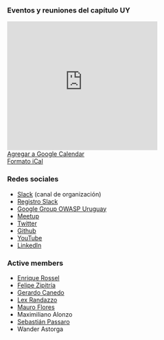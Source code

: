 ### Eventos y reuniones del capítulo UY
<iframe src="https://calendar.google.com/calendar/b/1/embed?height=300&amp;wkst=2&amp;bgcolor=%23ffffff&amp;ctz=America%2FMontevideo&amp;src=Y19ib21wMmZscDNpOTFobTlraWw5bDhnNHNza0Bncm91cC5jYWxlbmRhci5nb29nbGUuY29t&amp;color=%237986CB&amp;showTitle=0&amp;showNav=0&amp;showPrint=0&amp;showCalendars=0&amp;showTz=1&amp;mode=AGENDA&amp;hl=es_419&amp;showTabs=0&amp;showDate=0&amp;title" style="border-width:0; margin:0" width="350" height="300" frameborder="0" scrolling="no"></iframe>
<div style="margin-top: 0; margin-bottom: 20px">
<a href="https://calendar.google.com/calendar/b/1?cid=Y19ib21wMmZscDNpOTFobTlraWw5bDhnNHNza0Bncm91cC5jYWxlbmRhci5nb29nbGUuY29t">Agregar a Google Calendar</a><br>
<a href="https://calendar.google.com/calendar/ical/c_bomp2flp3i91hm9kil9l8g4ssk%40group.calendar.google.com/public/basic.ics">Formato iCal</a>
</div>

### Redes sociales
* [Slack](https://owasp.slack.com/messages/owasp-uruguay/) (canal de organización)
* [Registro Slack](https://owasp.org/slack/invite)
* [Google Group OWASP Uruguay](https://groups.google.com/a/owasp.org/forum/#!forum/uruguay-chapter)
* [Meetup](https://www.meetup.com/OWASP-Uruguay-Chapter)
* [Twitter](https://twitter.com/owasp_uy)
* [Github](https://github.com/OWASP-Uruguay)
* [YouTube](https://www.youtube.com/@owasp_uy)
* [LinkedIn](https://www.linkedin.com/groups/3673287/)

### Active members
* [Enrique Rossel](mailto:enrique.rossel@owasp.org)
* [Felipe Zipitría](mailto:felipe.zipitria@owasp.org)
* [Gerardo Canedo](mailto:gerardo.canedo@owasp.org)
* [Lex Randazzo](mailto:lex.randazzo@owasp.org)
* [Mauro Flores](mailto:mauro.flores@owasp.org)
* Maximiliano Alonzo
* [Sebastián Passaro](mailto:sebastian.passaro@owasp.org)
* Wander Astorga
